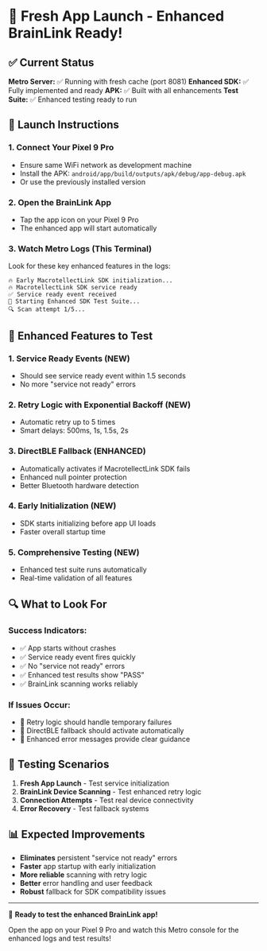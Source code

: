 # 🚀 Fresh App Launch - Enhanced BrainLink Ready!

## ✅ Current Status

**Metro Server:** ✅ Running with fresh cache (port 8081)
**Enhanced SDK:** ✅ Fully implemented and ready
**APK:** ✅ Built with all enhancements 
**Test Suite:** ✅ Enhanced testing ready to run

## 📱 Launch Instructions

### 1. Connect Your Pixel 9 Pro
- Ensure same WiFi network as development machine
- Install the APK: `android/app/build/outputs/apk/debug/app-debug.apk`
- Or use the previously installed version

### 2. Open the BrainLink App
- Tap the app icon on your Pixel 9 Pro
- The enhanced app will start automatically

### 3. Watch Metro Logs (This Terminal)
Look for these key enhanced features in the logs:

```
🔥 Early MacrotellectLink SDK initialization...
🔥 MacrotellectLink SDK service ready
✅ Service ready event received
🧪 Starting Enhanced SDK Test Suite...
🔍 Scan attempt 1/5...
```

## 🎯 Enhanced Features to Test

### 1. Service Ready Events (NEW)
- Should see service ready event within 1.5 seconds
- No more "service not ready" errors

### 2. Retry Logic with Exponential Backoff (NEW)
- Automatic retry up to 5 times
- Smart delays: 500ms, 1s, 1.5s, 2s

### 3. DirectBLE Fallback (ENHANCED)
- Automatically activates if MacrotellectLink SDK fails
- Enhanced null pointer protection
- Better Bluetooth hardware detection

### 4. Early Initialization (NEW)
- SDK starts initializing before app UI loads
- Faster overall startup time

### 5. Comprehensive Testing (NEW)
- Enhanced test suite runs automatically
- Real-time validation of all features

## 🔍 What to Look For

### Success Indicators:
- ✅ App starts without crashes
- ✅ Service ready event fires quickly
- ✅ No "service not ready" errors
- ✅ Enhanced test results show "PASS"
- ✅ BrainLink scanning works reliably

### If Issues Occur:
- 🔄 Retry logic should handle temporary failures
- 🔄 DirectBLE fallback should activate automatically
- 🔄 Enhanced error messages provide clear guidance

## 🧪 Testing Scenarios

1. **Fresh App Launch** - Test service initialization
2. **BrainLink Device Scanning** - Test enhanced retry logic
3. **Connection Attempts** - Test real device connectivity
4. **Error Recovery** - Test fallback systems

## 📊 Expected Improvements

- **Eliminates** persistent "service not ready" errors
- **Faster** app startup with early initialization
- **More reliable** scanning with retry logic
- **Better** error handling and user feedback
- **Robust** fallback for SDK compatibility issues

---

🎉 **Ready to test the enhanced BrainLink app!**

Open the app on your Pixel 9 Pro and watch this Metro console for the enhanced logs and test results!
